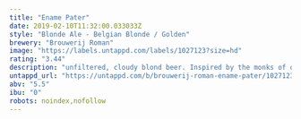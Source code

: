 ```yaml
---
title: "Ename Pater"
date: 2019-02-10T11:32:00.033033Z
style: "Blonde Ale - Belgian Blonde / Golden"
brewery: "Brouwerij Roman"
image: "https://labels.untappd.com/labels/1027123?size=hd"
rating: "3.44"
description: "unfiltered, cloudy blond beer. Inspired by the monks of old. They used to brew beer for their own consumption, but as aware of their obligations, they created a version with less alcohol but a lot of taste. "
untappd_url: "https://untappd.com/b/brouwerij-roman-ename-pater/1027123"
abv: "5.5"
ibu: "0"
robots: noindex,nofollow
---
```

